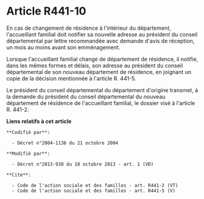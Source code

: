# Article R441-10

En cas de changement de résidence à l'intérieur du département, l'accueillant familial doit notifier sa nouvelle adresse au
président du conseil départemental par lettre recommandée avec demande d'avis de réception, un mois au moins avant son
emménagement. 

Lorsque l'accueillant familial change de département de résidence, il notifie, dans les mêmes formes et délais, son adresse
au président du conseil départemental de son nouveau département de résidence, en joignant un copie de la décision mentionnée
à l'article R. 441-5. 

Le président du conseil départemental du département d'origine transmet, à la demande du président du conseil départemental
du nouveau département de résidence de l'accueillant familial, le dossier visé à l'article R. 441-2.

**Liens relatifs à cet article**

	**Codifié par**:

	  - Décret n°2004-1136 du 21 octobre 2004

	**Modifié par**:

	  - Décret n°2013-938 du 18 octobre 2013 - art. 1 (VD)

	**Cite**:

	  - Code de l'action sociale et des familles - art. R441-2 (VT)
	  - Code de l'action sociale et des familles - art. R441-5 (V)
